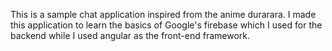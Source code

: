 This is a sample chat application inspired from the anime durarara. I made this application to learn the basics of Google's firebase which I used for the backend while I used angular as the front-end framework.
